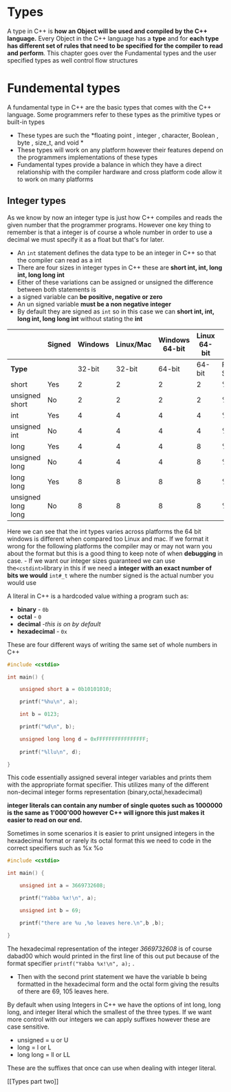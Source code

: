 # Types
A type in C++ is  **how an Object will be used and compiled by the C++ language.** Every Object in the C++ language has a **type** and for **each type has different set of rules that need to be specified for the compiler to read and perform**.  This chapter goes over the Fundamental types and the user specified types as well control flow structures 

# Fundemental types
A fundamental type in C++ are the basic types  that comes with the C++ language. Some programmers refer to these types as the primitive types or built-in types 

- These types are such the *floating point , integer , character, Boolean , byte , size_t, and void *
- These types will work on any platform however their features depend on the programmers implementations of these types 
- Fundamental types provide a balance in which they have a direct relationship with the compiler hardware and cross platform code allow it to work on many platforms

## Integer types 
As we know by now an integer type is just how C++ compiles and reads the given number that the programmer programs. However one key thing to remember is that a integer is of course a whole number in order to use a decimal we must specify it as a float but that's for later. 

- An `int` statement defines the data type to be an integer in C++ so that the compiler can read as a int
- There are four sizes in integer types in C++ these are **short int, int, long int, long long int**
- Either of these variations can be assigned or unsigned the difference between both statements is 
- a signed variable can **be positive, negative or zero**
- An un signed variable **must be a non negative integer**
- By default they are signed as `int` so in this case we can **short int, int, long int, long long int** without stating the **int**

|               | Signed | Windows | Linux/Mac | Windows 64-bit | Linux 64-bit | Printf Format |
|---------------|--------|---------|-----------|----------------|--------------|---------------|
| **Type**      |        | 32-bit  | 32-bit    | 64-bit         | 64-bit       | Format Specifier   |
| short         | Yes    | 2       | 2         | 2              | 2            | %hd             |
| unsigned short| No     | 2       | 2         | 2              | 2            | %hu             |
| int           | Yes    | 4       | 4         | 4              | 4            | %d              |
| unsigned int  | No     | 4       | 4         | 4              | 4            | %u              |
| long          | Yes    | 4       | 4         | 4              | 8            | %ld             |
| unsigned long | No     | 4       | 4         | 4              | 8            | %lu             |
| long long     | Yes    | 8       | 8         | 8              | 8            | %lld            |
| unsigned long long| No  | 8       | 8         | 8              | 8            | %llu            |


Here we can see that the int types varies across platforms the 64 bit windows is different when compared too Linux and mac. If we format it wrong for the following platforms the compiler may or may not warn you about the format but this is a good thing to keep note of when **debugging** in case. 
	- If we want our integer sizes guaranteed we can use the` <cstdint> `library in this if we need a **integer with an exact number of bits we would** `int#_t` where the number signed is the actual number you would use 

A literal in C++ is a hardcoded value withing a program such as:
- **binary** - `0b`
- **octal** - `0`
- **decimal** -*this is on by default*
- **hexadecimal** - `0x`

These are four different ways of writing the same set of whole numbers  in C++

```C++
#include <cstdio>

int main() {

	unsigned short a = 0b10101010;

	printf("%hu\n", a);

	int b = 0123;

	printf("%d\n", b);

	unsigned long long d = 0xFFFFFFFFFFFFFFFF;
	
	printf("%llu\n", d);

}
```

This code essentially assigned several integer variables and prints them with the appropriate format specifier. This utilizes many of the different non-decimal integer forms representation (binary,octal,hexadecimal)

**integer literals can contain any number of single quotes such as 1000000 is the same as 1'000'000 however C++ will ignore this just makes it easier to read on our end.**


Sometimes in some scenarios it is easier to print unsigned integers in the hexadecimal format or rarely its octal format this we need to code in the correct specifiers such as %x %o 

```C++
#include <cstdio>

int main() {

	unsigned int a = 3669732608;

	printf("Yabba %x!\n", a);

	unsigned int b = 69;

	printf("there are %u ,%o leaves here.\n",b ,b);

}
```


The hexadecimal representation of  the integer *3669732608* is of course dabad00 which would printed in the first  line of this out put because of the format specifier `printf("Yabba %x!\n", a);` . 

- Then with the second print statement we have the variable b being formatted in the hexadecimal form and the octal form giving the results of there are 69, 105 leaves here. 

By default when using Integers in C++ we have the options of int long, long long, and integer literal which  the smallest of the three types. If we want more control with our integers we can apply suffixes however these are case sensitive. 

- unsigned = u or U
- long = l or L
- long long = ll or LL

These are the suffixes that once can use when dealing with integer literal. 

[[Types part two]]










